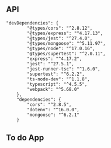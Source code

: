 ## API
    
    "devDependencies": {
            "@types/cors": "^2.8.12",
            "@types/express": "^4.17.13",
            "@types/jest": "^27.4.0",
            "@types/mongoose": "^5.11.97",
            "@types/node": "^17.0.16",
            "@types/supertest": "^2.0.11",
            "express": "^4.17.2",
            "jest": "^27.5.1",
            "jest-runner-tsc": "^1.6.0",
            "supertest": "^6.2.2",
            "ts-node-dev": "^1.1.8",
            "typescript": "^4.5.5",
            "webpack": "^5.68.0"
        },
        "dependencies": {
            "cors": "^2.8.5",
            "dotenv": "^16.0.0",
            "mongoose": "^6.2.1"
        }
## To do App
